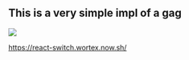 ## This is a very simple impl of a gag

![](https://cdn.dribbble.com/users/729829/screenshots/3717188/galshir-life-balance.gif)

https://react-switch.wortex.now.sh/